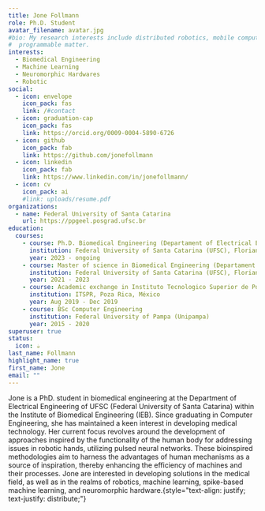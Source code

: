 ```yaml
---
title: Jone Follmann
role: Ph.D. Student
avatar_filename: avatar.jpg
#bio: My research interests include distributed robotics, mobile computing and
#  programmable matter.
interests:
  - Biomedical Engineering
  - Machine Learning
  - Neuromorphic Hardwares
  - Robotic
social:
  - icon: envelope
    icon_pack: fas
    link: /#contact
  - icon: graduation-cap
    icon_pack: fas
    link: https://orcid.org/0009-0004-5890-6726
  - icon: github
    icon_pack: fab
    link: https://github.com/jonefollmann
  - icon: linkedin
    icon_pack: fab
    link: https://www.linkedin.com/in/jonefollmann/
  - icon: cv
    icon_pack: ai
    #link: uploads/resume.pdf
organizations:
  - name: Federal University of Santa Catarina
    url: https://ppgeel.posgrad.ufsc.br
education:
  courses:
    - course: Ph.D. Biomedical Engineering (Departament of Electrical Engineering)
      institution: Federal University of Santa Catarina (UFSC), Florianópolis, Brazil
      year: 2023 - ongoing
    - course: Master of science in Biomedical Engineering (Departament of Electrical Engineering) 
      institution: Federal University of Santa Catarina (UFSC), Florianópolis, Brazil
      year: 2021 - 2023
    - course: Academic exchange in Instituto Tecnologico Superior de Poza Rica (ITSPR)
      institution: ITSPR, Poza Rica, México
      year: Aug 2019 - Dec 2019
    - course: BSc Computer Engineering
      institution: Federal University of Pampa (Unipampa)
      year: 2015 - 2020
superuser: true
status:
  icon: ☕️
last_name: Follmann
highlight_name: true
first_name: Jone
email: ""
---
```


Jone is a PhD. student in biomedical engineering at the Department of Electrical Engineering of UFSC (Federal University of Santa Catarina) within the Institute of Biomedical Engineering (IEB). Since graduating in Computer Engineering, she has maintained a keen interest in developing medical technology. Her current focus revolves around the development of approaches inspired by the functionality of the human body for addressing issues in robotic hands, utilizing pulsed neural networks. These bioinspired methodologies aim to harness the advantages of human mechanisms as a source of inspiration, thereby enhancing the efficiency of machines and their processes. Jone are interested in developing solutions in the medical field, as well as in the realms of robotics, machine learning, spike-based machine learning, and neuromorphic hardware.{style="text-align: justify; text-justify: distribute;"}

